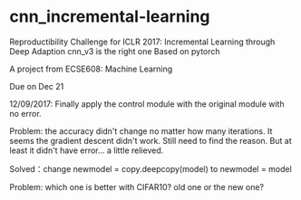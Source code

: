 # cnn_incremental-learning
Reproductibility Challenge for ICLR 2017: Incremental Learning through Deep Adaption
cnn_v3 is the right one
Based on pytorch

A project from ECSE608: Machine Learning

Due on Dec 21

12/09/2017:
Finally apply the control module with the original module with no error.

Problem: the accuracy didn't change no matter how many iterations. 
It seems the gradient descent didn't work. Still need to find the reason. 
But at least it didn't have error... a little relieved. 

Solved：change newmodel = copy.deepcopy(model) to newmodel = model

Problem: which one is better with CIFAR10? old one or the new one?
